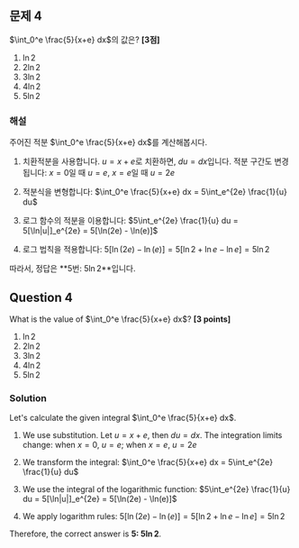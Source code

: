 

## 문제 4
$\int_0^e \frac{5}{x+e} dx$의 값은? **[3점]**

1. $\ln2$
2. $2\ln2$
3. $3\ln2$
4. $4\ln2$
5. $5\ln2$

### 해설
주어진 적분 $\int_0^e \frac{5}{x+e} dx$를 계산해봅시다.

1. 치환적분을 사용합니다. $u = x+e$로 치환하면, $du = dx$입니다.
   적분 구간도 변경됩니다: $x=0$일 때 $u=e$, $x=e$일 때 $u=2e$

2. 적분식을 변형합니다:
   $\int_0^e \frac{5}{x+e} dx = 5\int_e^{2e} \frac{1}{u} du$

3. 로그 함수의 적분을 이용합니다:
   $5\int_e^{2e} \frac{1}{u} du = 5[\ln|u|]_e^{2e} = 5[\ln(2e) - \ln(e)]$

4. 로그 법칙을 적용합니다:
   $5[\ln(2e) - \ln(e)] = 5[\ln2 + \ln e - \ln e] = 5\ln2$

따라서, 정답은 **5번: $5\ln2$**입니다.

## Question 4
What is the value of $\int_0^e \frac{5}{x+e} dx$? **[3 points]**

1. $\ln2$
2. $2\ln2$
3. $3\ln2$
4. $4\ln2$
5. $5\ln2$

### Solution
Let's calculate the given integral $\int_0^e \frac{5}{x+e} dx$.

1. We use substitution. Let $u = x+e$, then $du = dx$.
   The integration limits change: when $x=0$, $u=e$; when $x=e$, $u=2e$

2. We transform the integral:
   $\int_0^e \frac{5}{x+e} dx = 5\int_e^{2e} \frac{1}{u} du$

3. We use the integral of the logarithmic function:
   $5\int_e^{2e} \frac{1}{u} du = 5[\ln|u|]_e^{2e} = 5[\ln(2e) - \ln(e)]$

4. We apply logarithm rules:
   $5[\ln(2e) - \ln(e)] = 5[\ln2 + \ln e - \ln e] = 5\ln2$

Therefore, the correct answer is **5: $5\ln2$**.